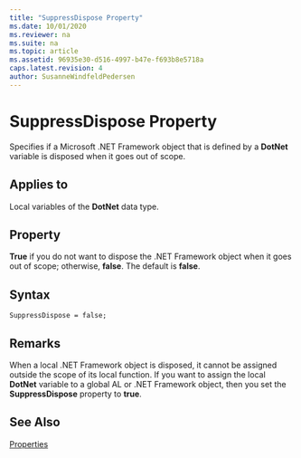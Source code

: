 ```yaml
---
title: "SuppressDispose Property"
ms.date: 10/01/2020
ms.reviewer: na
ms.suite: na
ms.topic: article
ms.assetid: 96935e30-d516-4997-b47e-f693b8e5718a
caps.latest.revision: 4
author: SusanneWindfeldPedersen
---
```


# SuppressDispose Property

Specifies if a Microsoft .NET Framework object that is defined by a **DotNet** variable is disposed when it goes out of scope.  

## Applies to  

Local variables of the **DotNet** data type.  

## Property  

**True** if you do not want to dispose the .NET Framework object when it goes out of scope; otherwise, **false**. The default is **false**.  

## Syntax

```AL
SuppressDispose = false;
```

## Remarks

When a local .NET Framework object is disposed, it cannot be assigned outside the scope of its local function. If you want to assign the local **DotNet** variable to a global AL or .NET Framework object, then you set the **SuppressDispose** property to **true**.  
<!-- 
## See Also  
 [Calling .NET Framework Members from AL](Calling-.NET-Framework-Members-from-AL.md)   
 [How to: Call .NET Framework Types From AL Code](How-to-Call-.NET-Framework-Types-From-AL-Code.md) -->

## See Also

[Properties](devenv-properties.md)
